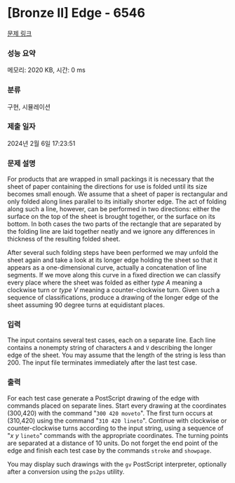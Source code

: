 # [Bronze II] Edge - 6546 

[문제 링크](https://www.acmicpc.net/problem/6546) 

### 성능 요약

메모리: 2020 KB, 시간: 0 ms

### 분류

구현, 시뮬레이션

### 제출 일자

2024년 2월 6일 17:23:51

### 문제 설명

<p>For products that are wrapped in small packings it is necessary that the sheet of paper containing the directions for use is folded until its size becomes small enough. We assume that a sheet of paper is rectangular and only folded along lines parallel to its initially shorter edge. The act of folding along such a line, however, can be performed in two directions: either the surface on the top of the sheet is brought together, or the surface on its bottom. In both cases the two parts of the rectangle that are separated by the folding line are laid together neatly and we ignore any differences in thickness of the resulting folded sheet.</p>

<p>After several such folding steps have been performed we may unfold the sheet again and take a look at its longer edge holding the sheet so that it appears as a one-dimensional curve, actually a concatenation of line segments. If we move along this curve in a fixed direction we can classify every place where the sheet was folded as either <em>type A</em> meaning a clockwise turn or <em>type V</em> meaning a counter-clockwise turn. Given such a sequence of classifications, produce a drawing of the longer edge of the sheet assuming 90 degree turns at equidistant places.</p>

### 입력 

 <p>The input contains several test cases, each on a separate line. Each line contains a nonempty string of characters <code>A</code> and <code>V</code> describing the longer edge of the sheet. You may assume that the length of the string is less than 200. The input file terminates immediately after the last test case.</p>

### 출력 

 <p>For each test case generate a PostScript drawing of the edge with commands placed on separate lines. Start every drawing at the coordinates (300,420) with the command "<code>300 420 moveto</code>". The first turn occurs at (310,420) using the command "<code>310 420 lineto</code>". Continue with clockwise or counter-clockwise turns according to the input string, using a sequence of "<em>x</em> <em>y</em> <code>lineto</code>" commands with the appropriate coordinates. The turning points are separated at a distance of 10 units. Do not forget the end point of the edge and finish each test case by the commands <code>stroke</code> and <code>showpage</code>.</p>

<p>You may display such drawings with the <code>gv</code> PostScript interpreter, optionally after a conversion using the <code>ps2ps</code> utility.</p>

